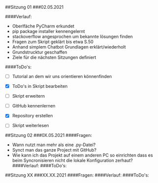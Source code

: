 ##Sitzung 01 
###02.05.2021

####Verlauf:
* Oberlfäche PyCharm erkundet
* pip package installer kennengelernt
* stackoverflow angesprochen um bekannte lösungen finden
* Fragen zum Skript geklärt bis etwa S.50
* Anhand simplem Chatbot Grundlagen erklärt/wiederholt
* Grundstrucktur geschaffen
* Ziele für die nächsten Sitzungen definiert

####ToDo's:
- [ ] Tutorial an dem wir uns orientieren könnenfinden
- [x] ToDo's in Skript bearbeiten
- [ ] Skript erweitern 
- [ ] GitHub kennenlernen
- [x] Repository erstellen
- [ ] Skript weiterlesen




##Sitzung 02
###0X.05.2021
####Fragen:
* Wann nutzt man mehr als eine .py-Datei?
* Synct man das ganze Project mit GitHub?
* Wie kann ich das Projekt auf einem anderen PC so einrichten dass es beim Syncronisieren nicht die lokale Konfiguration zerhaut?
####Verlauf:
####ToDo's:


##Sitzung XX
###XX.XX.2021
####Fragen:
####Verlauf:
####ToDo's:
